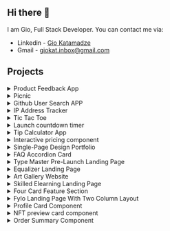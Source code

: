 ## Hi there 👋

I am Gio, Full Stack Developer. You can contact me via:
- Linkedin - [Gio Katamadze](https://www.linkedin.com/in/gio-katamadze-a409931a7)
- Gmail - giokat.inbox@gmail.com

## Projects

<details>
<summary>Product Feedback App</summary>
<br/>
  
<img src="./images/Product-Feedback_App.jpg" width="300" />

### Links
- Live Site URL: [Live](https://vocal-paprenjak-6f9f8e.netlify.app/)
- Frontend URL: [GitHub Code](https://github.com/GioKatamadze/Product-feedback-app-front)
- Backend URL: [GitHub Code](https://github.com/GioKatamadze/Product-feedback-app-API)

### Built with
- React JS
- Node JS
- Express/Rest API
- js/jsx/yaml
- Tailwind
- Redux
- Swagger
- MongoDB
- Mongoose
- Joi validation
  
<hr/>
</details>




<details>
<summary>Picnic</summary>
<br/>
  
<img src="./images/picnic.png" width="300" />

### Links
- Frontend Solution URL: [GitHub Code](https://github.com/GioKatamadze/picnic-front)
- Backend Solution URL: [GitHub Code](https://github.com/GioKatamadze/picnic-api)
- Live Site URL: [GitHub LIve](https://hilarious-meringue-941730.netlify.app/)

### Built with
- React JS
- Node JS
- Express js
- AG Grid
</details>




<details>
<summary>Github User Search APP</summary>
<br/>
  
<img src="./images/Github_User-Search_APP.png" width="300" />

### Links
- Solution URL: [GitHub Code](https://github.com/GioKatamadze/Github_User-Search_APP)
- Live Site URL: [Demo LIve](https://dashing-mandazi-c74cb8.netlify.app/)


### Built with
- React JS
- Node JS
- Github API
- Mobile first approach
- GitFlow workflow
- React styled components
</details>



<details>
<summary>IP Address Tracker</summary>
<br/>
  
<img src="./images/ip-address-tracker.jpg" width="300" />

### Links
- Solution URL: [GitHub Code](https://github.com/GioKatamadze/ip-address-tracker)
- Live Site URL: [Netlify Live](https://gleaming-entremet-84bd7a.netlify.app/)


### Built with
- React JS
- Node JS
- Leaflet JS
- IPify
- CSS custom properties
- Mobile first approach
- Flexbox
- Media Queries
- GitFlow workflow
</details>



<details>
<summary>Tic Tac Toe</summary>
<br/>
  
<img src="./images/tictac.png" width="300" />

### Links
- Solution URL: [GitHub Code](https://github.com/GioKatamadze/Tic-Tac-Toe)
- Live Site URL: [GitHub LIve](https://giokatamadze.github.io/Tic-Tac-Toe//)


### Built with
- HTML5 
- CSS
- Mobile first approach
- Vanilla Javascript
</details>





<details>
<summary>Launch countdown timer</summary>
<br/>
  
<img src="./images/timer.png" width="300" />

### Links
- Solution URL: [GitHub Code](https://github.com/GioKatamadze/Launch-Countdown-Timer)
- Live Site URL: [GitHub LIve](https://giokatamadze.github.io/Launch-Countdown-Timer/)


### Built with
- HTML5 
- CSS
- Mobile first approach
- Vanilla Javascript
</details>




<details>
<summary>Tip Calculator App</summary>
<br/>
  
<img src="./images/calculator.png" width="300" />

### Links
- Solution URL: [GitHub Code](https://github.com/GioKatamadze/Tip-Calculator-App)
- Live Site URL: [GitHub LIve](https://giokatamadze.github.io/Tip-Calculator-App//)


### Built with
- HTML5 
- CSS
- Mobile first approach
- Vanilla Javascript
</details>







<details>
<summary>Interactive pricing component</summary>
<br/>
  
<img src="./images/pricing.png" width="300" />

### Links
- Solution URL: [GitHub Code](https://github.com/GioKatamadze/Interactive-Pricing-Component)
- Live Site URL: [GitHub LIve](https://giokatamadze.github.io/Interactive-Pricing-Component/src/index.html)


### Built with
- HTML5
- Tailwind CSS
- Vanilla Javascript
</details>






<details>
<summary>Single-Page Design Portfolio</summary>
<br/>
  
<img src="./images/single-page-design.jpg" width="300" />

### Links
- Solution URL: [GitHub Code](https://github.com/GioKatamadze/Single-Page-Design)
- Live Site URL: [GitHub LIve](https://giokatamadze.github.io/Single-Page-Design/)


### Built with
- Semantic HTML5 markup
- CSS custom properties
- Mobile first approach
- Vanilla Javascript
</details>





<details>
<summary>FAQ Accordion Card</summary>
<br/>
  
<img src="./images/faq.png" width="300" />

### Links
- Solution URL: [GitHub Code](https://github.com/GioKatamadze/FAQ-Accordion-Card)
- Live Site URL: [GitHub LIve](https://giokatamadze.github.io/FAQ-Accordion-Card//)


### Built with
- Semantic HTML5 markup
- CSS custom properties
- Mobile first approach
- Vanilla Javascript
</details>







<details>
<summary>Type Master Pre-Launch Landing Page</summary>
<br/>
  
<img src="./images/master.jpg" width="300" />

### Links
- Solution URL: [GitHub Code](https://github.com/GioKatamadze/Typemaster-Pre-Launch-Landing-Page)
- Live Site URL: [GitHub LIve](https://giokatamadze.github.io/Typemaster-Pre-Launch-Landing-Page//)


### Built with
- Semantic HTML5 markup
- CSS custom properties
- Mobile first approach
</details>









<details>
<summary>Equalizer Landing Page</summary>
<br/>
  
<img src="./images/equal.jpg" width="300" />

### Links
- Solution URL: [GitHub Code](https://github.com/GioKatamadze/Equalizer-Landing-Page)
- Live Site URL: [GitHub LIve](https://giokatamadze.github.io/Equalizer-Landing-Page//)


### Built with
- Semantic HTML5 markup
- CSS custom properties
- Mobile first approach
</details>







<details>
<summary>Art Gallery Website</summary>
<br/>
  
<img src="./images/art.jpg" width="300" />

### Links
- Solution URL: [GitHub Code](https://github.com/GioKatamadze/Art-Gallery-Website)
- Live Site URL: [GitHub LIve](https://giokatamadze.github.io/Art-Gallery-Website/index.html)


### Built with
- Semantic HTML5 markup
- CSS custom properties
- Mobile first approach
</details>









<details>
<summary>Skilled Elearning Landing Page</summary>
<br/>
  
<img src="./images/skilled.jpg" width="300" />

### Links
- Solution URL: [GitHub Code](https://github.com/GioKatamadze/Skilled-Elearning-Landing-Page)
- Live Site URL: [GitHub LIve](https://giokatamadze.github.io/Skilled-Elearning-Landing-Page//)


### Built with
- Semantic HTML5 markup
- CSS custom properties
- Mobile first approach
</details>







<details>
<summary>Four Card Feature Section</summary>
<br/>
  
<img src="./images/4card.jpg" width="300" />

### Links
- Solution URL: [GitHub Code](https://github.com/GioKatamadze/Four-Card-Feature-Section)
- Live Site URL: [GitHub LIve](https://giokatamadze.github.io/Four-Card-Feature-Section/)


### Built with
- Semantic HTML5 markup
- CSS custom properties
- Mobile first approach
</details>









<details>
<summary>Fylo Landing Page With Two Column Layout</summary>
<br/>
  
<img src="./images/fylo.jpg" width="300" />

### Links
- Solution URL: [GitHub Code](https://github.com/GioKatamadze/Fylo-Landing-Page-With-Two-Column-Layout)
- Live Site URL: [GitHub LIve](https://giokatamadze.github.io/Fylo-Landing-Page-With-Two-Column-Layout//)


### Built with
- Semantic HTML5 markup
- CSS custom properties
- Mobile first approach
</details>







<details>
<summary>Profile Card Component</summary>
<br/>
  
<img src="./images/profile.jpg" width="300" />

### Links
- Solution URL: [GitHub Code](https://github.com/GioKatamadze/Profile-Card-Component)
- Live Site URL: [GitHub LIve](https://giokatamadze.github.io/Profile-Card-Component/)


### Built with
- Semantic HTML5 markup
- CSS custom properties
- Mobile first approach
</details>





<details>
<summary>NFT preview card component</summary>
<br/>
  
<img src="./images/nft.jpg" width="300" />

### Links
- Solution URL: [GitHub Code](https://github.com/GioKatamadze/NFT-Preview-Card-Component)
- Live Site URL: [GitHub LIve](https://giokatamadze.github.io/NFT-Preview-Card-Component/)


### Built with
- Semantic HTML5 markup
- CSS custom properties
</details>




<details>
<summary>Order Summary Component</summary>
<br/>
  
<img src="./images/order.jpg" width="300" />

### Links
- Solution URL: [GitHub Code](https://github.com/GioKatamadze/Order-Summary-Component)
- Live Site URL: [GitHub LIve](https://giokatamadze.github.io/Order-Summary-Component//)


### Built with
- Semantic HTML5 markup
- CSS custom properties
</details>













